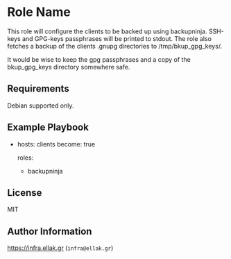 Role Name
=========

This role will configure the clients to be backed up
using backupninja. SSH-keys and GPG-keys passphrases will
be printed to stdout. The role also fetches a backup of
the clients .gnupg directories to /tmp/bkup_gpg_keys/. 

It would be wise to keep the gpg passphrases and a copy
of the bkup_gpg_keys directory somewhere safe.

Requirements
------------

Debian supported only.

Example Playbook
----------------


- hosts: clients
  become: true

  roles:
    - backupninja

License
-------

MIT

Author Information
------------------

https://infra.ellak.gr (`infra@ellak.gr`)

